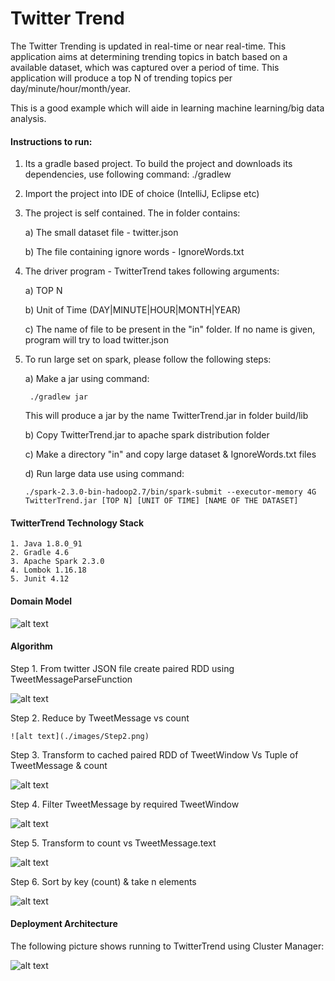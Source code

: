 # Twitter Trend


 The Twitter Trending is updated in real-time or near real-time. This application aims at determining trending topics in
 batch based on a available dataset, which was captured over a period of time. This application will produce a top N of 
 trending topics per day/minute/hour/month/year.
 
 This is a good example which will aide in learning machine learning/big data analysis.


#### Instructions to run:

1. Its a gradle based project. To build the project and downloads its dependencies, use following command:
   ./gradlew
2. Import the project into IDE of choice (IntelliJ, Eclipse etc)
3. The project is self contained. The in folder contains:

    a) The small dataset file - twitter.json
    
    b) The file containing ignore words - IgnoreWords.txt
    
4. The driver program - TwitterTrend takes following arguments:

   a) TOP N
   
   b) Unit of Time (DAY|MINUTE|HOUR|MONTH|YEAR)
   
   c) The name of file to be present in the "in" folder. If no name is given, program will try to load twitter.json
   
5. To run large set on spark, please follow the following steps:

   a) Make a jar using command:
   
        ./gradlew jar
      
   This will produce a jar by the name TwitterTrend.jar in folder build/lib
      
   b) Copy TwitterTrend.jar to apache spark distribution folder
   
   c) Make a directory "in" and copy large dataset & IgnoreWords.txt files
   
   d) Run large data use using command:
      ```
      ./spark-2.3.0-bin-hadoop2.7/bin/spark-submit --executor-memory 4G TwitterTrend.jar [TOP N] [UNIT OF TIME] [NAME OF THE DATASET]
      ```

#### TwitterTrend Technology Stack
    1. Java 1.8.0_91
    2. Gradle 4.6
    3. Apache Spark 2.3.0
    4. Lombok 1.16.18
    5. Junit 4.12
    
    
#### Domain Model

![alt text](./images/DomainModel.png)


#### Algorithm

Step 1. From twitter JSON file create paired RDD using TweetMessageParseFunction

   ![alt text](./images/Step1.png)
   
Step 2. Reduce by TweetMessage vs count

    ![alt text](./images/Step2.png)

Step 3. Transform to cached paired RDD of TweetWindow Vs Tuple of TweetMessage & count

   ![alt text](./images/Step3.png)
   
Step 4. Filter TweetMessage by required TweetWindow

   ![alt text](./images/Step4.png)
   
Step 5. Transform to count vs TweetMessage.text
    
   ![alt text](./images/Step5.png)
   
Step 6. Sort by key (count) & take n elements

   ![alt text](./images/Step6.png)
   

#### Deployment Architecture

   The following picture shows running to TwitterTrend using Cluster Manager:

![alt text](./images/DeploymentArch.png)


   
